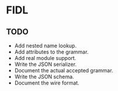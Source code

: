 # FIDL

## TODO

- Add nested name lookup.
- Add attributes to the grammar.
- Add real module support.
- Write the JSON serializer.
- Document the actual accepted grammar.
- Write the JSON schema.
- Document the wire format.
